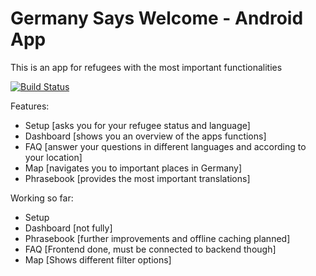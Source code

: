 # Germany Says Welcome - Android App

This is an app for refugees with the most important functionalities

[![Build Status](http://dev.kobosil.me:8081/buildStatus/icon?job=GermanySaysWelcome)](http://dev.kobosil.me:8081/job/GermanySaysWelcome/)

Features:
- Setup [asks you for your refugee status and language]
- Dashboard [shows you an overview of the apps functions]
- FAQ [answer your questions in different languages and according to your location]
- Map [navigates you to important places in Germany]
- Phrasebook [provides the most important translations]

Working so far:
- Setup
- Dashboard [not fully]
- Phrasebook [further improvements and offline caching planned]
- FAQ [Frontend done, must be connected to backend though]
- Map [Shows different filter options]
